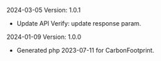 2024-03-05 Version: 1.0.1
- Update API Verify: update response param.


2024-01-09 Version: 1.0.0
- Generated php 2023-07-11 for CarbonFootprint.

